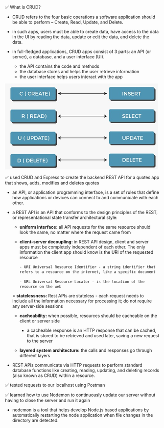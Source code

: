✅ What is CRUD?

- CRUD refers to the four basic operations a software application should be able to perform – Create, Read, Update, and Delete.

- in such apps, users must be able to create data, have access to the data in the UI by reading the data, update or edit the data, and delete the data.

- in full-fledged applications, CRUD apps consist of 3 parts: an API (or server), a database, and a user interface (UI).

  - the API contains the code and methods
  - the database stores and helps the user retrieve information
  - the user interface helps users interact with the app

<img src="./Screenshots/crud-operations.jpg">

✅ used CRUD and Express to create the backend REST API for a quotes app that shows, adds, modifies and deletes quotes

- an API, or application programming interface, is a set of rules that define how applications or devices can connect to and communicate with each other.

- a REST API is an API that conforms to the design principles of the REST, or representational state transfer architectural style:

  - <b>uniform interface:</b> all API requests for the same resource should look the same, no matter where the request came from

  - <b>client-server decoupling:</b> in REST API design, client and server apps must be completely independent of each other. The only information the client app should know is the URI of the requested resource

        - URI Universal Resource Identifier - a string identifier that refers to a resource on the internet, like a specific document

        - URL Universal Resource Locator - is the location of the resource on the web

  = <b>statelessness:</b> Rest APIs are stateless - each request needs to include all the information necessary for processing it; do not require any server-side sessions

  - <b>cacheability:</b> when possible, resources should be cacheable on the client or server side

    - a cacheable response is an HTTP response that can be cached, that is stored to be retrieved and used later, saving a new request to the server

  - <b>layered system architecture:</b> the calls and responses go through different layers

- REST APIs communicate via HTTP requests to perform standard database functions like creating, reading, updating, and deleting records (also known as CRUD) within a resource.

✅ tested requests to our localhost using Postman

✅ learned how to use Nodemon to continuously update our server without having to close the server and run it again

- nodemon is a tool that helps develop Node.js based applications by automatically restarting the node application when file changes in the directory are detected.
